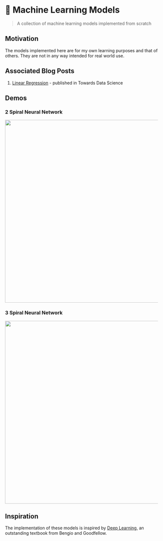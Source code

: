 # 🤖 Machine Learning Models
> A collection of machine learning models implemented from scratch

## Motivation
The models implemented here are for my own learning purposes and that of others. They are not in any way intended for real world use.

## Associated Blog Posts
1. [Linear Regression](https://towardsdatascience.com/linear-regression-from-scratch-977cd3a1db16) - published in Towards Data Science

## Demos

### 2 Spiral Neural Network
<img src="https://raw.githubusercontent.com/isaiahnields/machine-learning-models/master/demos/results/2_spiral_neural_network.gif" width="600" />

### 3 Spiral Neural Network
<img style="text-align:center" src="https://raw.githubusercontent.com/isaiahnields/machine-learning-models/master/demos/results/3_spiral_neural_network.gif" width="600" />

## Inspiration
The implementation of these models is inspired by [Deep Learning](https://www.deeplearningbook.org/), an outstanding textbook from Bengio and Goodfellow.
